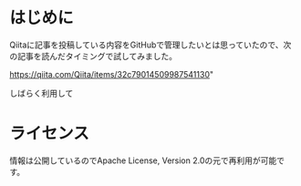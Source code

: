 # はじめに

Qiitaに記事を投稿している内容をGitHubで管理したいとは思っていたので、次の記事を読んだタイミングで試してみました。

https://qiita.com/Qiita/items/32c79014509987541130"

しばらく利用して

# ライセンス

情報は公開しているのでApache License, Version 2.0の元で再利用が可能です。

